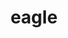 ---
layout: animals&nature
title: eagle
emoji: eagle
permalink: 🦅.html
image: assets/img/3moji/eagle.png
---